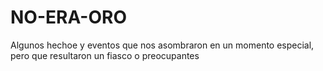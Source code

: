 NO-ERA-ORO
==========

Algunos hechoe y eventos que nos asombraron en un momento especial, pero que resultaron un fiasco o preocupantes
